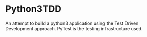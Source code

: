 # Python3TDD
An attempt to build a python3 application using the Test Driven Development approach. PyTest is the testing infrastructure used. 

